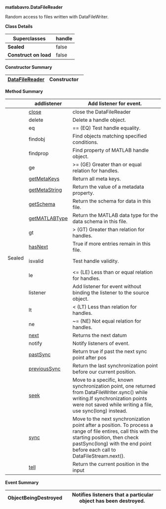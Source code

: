 **matlabavro.DataFileReader**

Random access to files written with DataFileWriter.

**Class Details**

| **Superclasses**      | handle |
|-----------------------|--------------------------------|
| **Sealed**            | false                          |
| **Construct on load** | false                          |

**Constructor Summary**

| [DataFileReader](matlabavro.DataFileReader.methods.md) | Constructor   |
|--------------------------------------------------------------------------|---------------|


**Method Summary**

|          | addlistener     | Add listener for event.                                                                                                                                                                                                     |
|----------|------------------------------------------------------------------------|-----------------------------------------------------------------------------------------------------------------------------------------------------------------------------------------------------------------------------|
|          | [close](matlabavro.DataFileReader.methods.md)                 | close the DataFileReader                                                                                                                                                                                                              |
|          | delete               | Delete a handle object.                                                                                                                                                                                                     |
|          | eq                      | == (EQ) Test handle equality.                                                                                                                                                                                               |
|          | findobj           | Find objects matching specified conditions.                                                                                                                                                                                 |
|          | findprop           | Find property of MATLAB handle object.                                                                                                                                                                                      |
|          |ge                       | \>= (GE) Greater than or equal relation for handles.                                                                                                                                                                        |
|          | [getMetaKeys](matlabavro.DataFileReader.methods.md)     | Return all meta keys.                                                                                                                                                                                                       |
|          | [getMetaString](matlabavro.DataFileReader.methods.md) | Return the value of a metadata property.                                                                                                                                                                                    |
|          | [getSchema](matlabavro.DataFileReader.methods.md)         | Return the schema for data in this file.  
|          | [getMATLABType](matlabavro.DataFileReader.methods.md)         | Return the MATLAB data type for the data schema in this file.  
|          | gt                     | \> (GT) Greater than relation for handles.                                                                                                                                                                                  |
|          | [hasNext](matlabavro.DataFileReader.methods.md)             | True if more entries remain in this file.                                                                                                                                                                                   |
| Sealed   | isvalid          | Test handle validity.                                                                                                                                                                                                       |
|          | le                      | \<= (LE) Less than or equal relation for handles.                                                                                                                                                                           |
|          | listener           | Add listener for event without binding the listener to the source object.                                                                                                                                                   |
|          | lt                      | \< (LT) Less than relation for handles.                                                                                                                                                                                     |
|          | ne                       | \~= (NE) Not equal relation for handles.                                                                                                                                                                                    |
|          | [next](matlabavro.DataFileReader.methods.md)                   | Returns the next datum                                                                                                                                                                                                      |
|          | notify              | Notify listeners of event.                                                                                                                                                                                                  |
|          | [pastSync](matlabavro.DataFileReader.methods.md)           | Return true if past the next sync point after pos                                                                                                                                                                           |
|          | [previousSync](matlabavro.DataFileReader.methods.md)   | Return the last synchronization point before our current position.                                                                                                                                                          |
|          | [seek](matlabavro.DataFileReader.methods.md)                   | Move to a specific, known synchronization point, one returned from DataFileWriter.sync() while writing.If synchronization points were not saved while writing a file, use sync(long) instead.                               |
|          | [sync](matlabavro.DataFileReader.methods.md)                   | Move to the next synchronization point after a position. To process a range of file entires, call this with the starting position, then check pastSync(long) with the end point before each call to DataFileStream.next().  |
|          | [tell](matlabavro.DataFileReader.methods.md)                   | Return the current position in the input                                                                                                                                                                                    |

**Event Summary**

| ObjectBeingDestroyed | Notifies listeners that a particular object has been destroyed.  |
|--------------------------------------------------------------------------------------|------------------------------------------------------------------|

